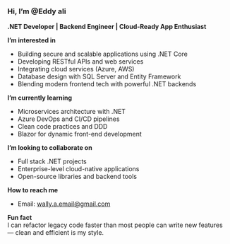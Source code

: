 ### Hi, I’m @Eddy ali 
**.NET Developer | Backend Engineer | Cloud-Ready App Enthusiast**

**I’m interested in**  
- Building secure and scalable applications using .NET Core  
- Developing RESTful APIs and web services  
- Integrating cloud services (Azure, AWS)  
- Database design with SQL Server and Entity Framework  
- Blending modern frontend tech with powerful .NET backends  

**I’m currently learning**  
- Microservices architecture with .NET  
- Azure DevOps and CI/CD pipelines  
- Clean code practices and DDD  
- Blazor for dynamic front-end development  

**I’m looking to collaborate on**  
- Full stack .NET projects  
- Enterprise-level cloud-native applications  
- Open-source libraries and backend tools  

**How to reach me**  
- Email: wally.a.email@gmail.com  

**Fun fact**  
I can refactor legacy code faster than most people can write new features — clean and efficient is my style.
